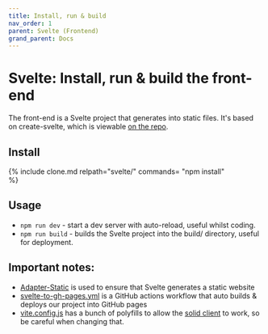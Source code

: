 ```yaml
---
title: Install, run & build
nav_order: 1
parent: Svelte (Frontend)
grand_parent: Docs
---
```


# Svelte: Install, run & build the front-end

The front-end is a Svelte project that generates into static files. It's based on create-svelte, which is viewable [on the repo](https://github.com/osoc22/project-idlab/blob/master/app/svelte/README-create-svelte.md).

## Install
{% 
include clone.md 
relpath="svelte/"
commands=
"npm install"      
%}

## Usage
- `npm run dev` - start a dev server with auto-reload, useful whilst coding.
- `npm run build` - builds the Svelte project into the build/ directory, useful for deployment.

## Important notes:
- [Adapter-Static](https://github.com/sveltejs/kit/tree/master/packages/adapter-static) is used to ensure that Svelte generates a static website
- [svelte-to-gh-pages.yml](https://github.com/osoc22/project-idlab/blob/master/.github/workflows/svelte-to-gh-pages.yml) is a GitHub actions workflow that auto builds & deploys our project into GitHub pages
- [vite.config.js](https://github.com/osoc22/project-idlab/blob/master/app/svelte/vite.config.js) has a bunch of polyfills to allow the [solid client](solid-integration) to work, so be careful when changing that.